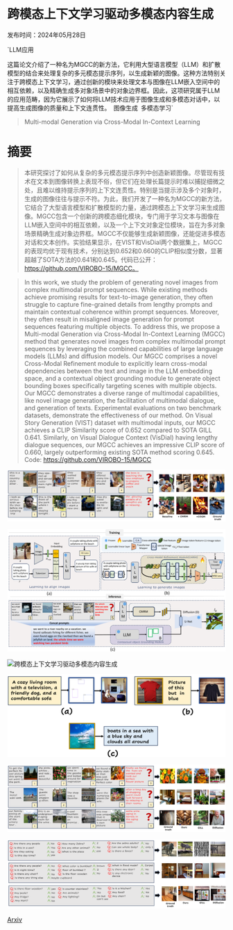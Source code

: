 # 跨模态上下文学习驱动多模态内容生成

发布时间：2024年05月28日

`LLM应用

这篇论文介绍了一种名为MGCC的新方法，它利用大型语言模型（LLM）和扩散模型的结合来处理复杂的多元模态提示序列，以生成新颖的图像。这种方法特别关注于跨模态上下文学习，通过创新的模块来处理文本与图像在LLM嵌入空间中的相互依赖，以及精确生成多对象场景中的对象边界框。因此，这项研究属于LLM的应用范畴，因为它展示了如何将LLM技术应用于图像生成和多模态对话中，以提高生成图像的质量和上下文连贯性。` `图像生成` `多模态学习`

> Multi-modal Generation via Cross-Modal In-Context Learning

# 摘要

> 本研究探讨了如何从复杂的多元模态提示序列中创造新颖图像。尽管现有技术在文本到图像转换上表现不俗，但它们在处理长篇提示时难以捕捉细微之处，且难以维持提示序列的上下文连贯性。特别是当提示涉及多个对象时，生成的图像往往与提示不符。为此，我们开发了一种名为MGCC的新方法，它结合了大型语言模型和扩散模型的力量，通过跨模态上下文学习来生成图像。MGCC包含一个创新的跨模态细化模块，专门用于学习文本与图像在LLM嵌入空间中的相互依赖，以及一个上下文对象定位模块，旨在为多对象场景精确生成对象边界框。MGCC不仅能够生成新颖图像，还能促进多模态对话和文本创作。实验结果显示，在VIST和VisDial两个数据集上，MGCC的表现均优于现有技术，分别达到0.652和0.660的CLIP相似度分数，显著超越了SOTA方法的0.641和0.645。代码已公开：https://github.com/VIROBO-15/MGCC。

> In this work, we study the problem of generating novel images from complex multimodal prompt sequences. While existing methods achieve promising results for text-to-image generation, they often struggle to capture fine-grained details from lengthy prompts and maintain contextual coherence within prompt sequences. Moreover, they often result in misaligned image generation for prompt sequences featuring multiple objects. To address this, we propose a Multi-modal Generation via Cross-Modal In-Context Learning (MGCC) method that generates novel images from complex multimodal prompt sequences by leveraging the combined capabilities of large language models (LLMs) and diffusion models. Our MGCC comprises a novel Cross-Modal Refinement module to explicitly learn cross-modal dependencies between the text and image in the LLM embedding space, and a contextual object grounding module to generate object bounding boxes specifically targeting scenes with multiple objects. Our MGCC demonstrates a diverse range of multimodal capabilities, like novel image generation, the facilitation of multimodal dialogue, and generation of texts. Experimental evaluations on two benchmark datasets, demonstrate the effectiveness of our method. On Visual Story Generation (VIST) dataset with multimodal inputs, our MGCC achieves a CLIP Similarity score of $0.652$ compared to SOTA GILL $0.641$. Similarly, on Visual Dialogue Context (VisDial) having lengthy dialogue sequences, our MGCC achieves an impressive CLIP score of $0.660$, largely outperforming existing SOTA method scoring $0.645$. Code: https://github.com/VIROBO-15/MGCC

![跨模态上下文学习驱动多模态内容生成](../../../paper_images/2405.18304/x2.png)

![跨模态上下文学习驱动多模态内容生成](../../../paper_images/2405.18304/x3.png)

![跨模态上下文学习驱动多模态内容生成](../../../paper_images/2405.18304/x4.png)

![跨模态上下文学习驱动多模态内容生成](../../../paper_images/2405.18304/x5.png)

![跨模态上下文学习驱动多模态内容生成](../../../paper_images/2405.18304/x6.png)

![跨模态上下文学习驱动多模态内容生成](../../../paper_images/2405.18304/x7.png)

[Arxiv](https://arxiv.org/abs/2405.18304)